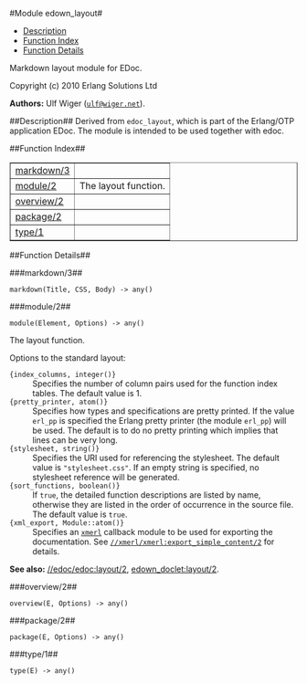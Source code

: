 

#Module edown_layout#
* [Description](#description)
* [Function Index](#index)
* [Function Details](#functions)


Markdown layout module for EDoc.

Copyright (c) 2010 Erlang Solutions Ltd

__Authors:__ Ulf Wiger ([`ulf@wiger.net`](mailto:ulf@wiger.net)).<a name="description"></a>

##Description##
  Derived from `edoc_layout`, which is part of the Erlang/OTP application EDoc.
The module is intended to be used together with edoc.<a name="index"></a>

##Function Index##


<table width="100%" border="1" cellspacing="0" cellpadding="2" summary="function index"><tr><td valign="top"><a href="#markdown-3">markdown/3</a></td><td></td></tr><tr><td valign="top"><a href="#module-2">module/2</a></td><td>The layout function.</td></tr><tr><td valign="top"><a href="#overview-2">overview/2</a></td><td></td></tr><tr><td valign="top"><a href="#package-2">package/2</a></td><td></td></tr><tr><td valign="top"><a href="#type-1">type/1</a></td><td></td></tr></table>


<a name="functions"></a>

##Function Details##

<a name="markdown-3"></a>

###markdown/3##


`markdown(Title, CSS, Body) -> any()`

<a name="module-2"></a>

###module/2##


`module(Element, Options) -> any()`



The layout function.

Options to the standard layout:



<dt><code>{index_columns, integer()}</code>
</dt>




<dd>Specifies the number of column pairs used for the function
index tables. The default value is 1.
</dd>




<dt><code>{pretty_printer, atom()}</code>
</dt>




<dd>Specifies how types and specifications are pretty printed.
If the value <code>erl_pp</code> is specified the Erlang pretty printer
(the module <code>erl_pp</code>) will be used. The default is to do
no pretty printing which implies that lines can be very long.
</dd>




<dt><code>{stylesheet, string()}</code>
</dt>




<dd>Specifies the URI used for referencing the stylesheet. The
default value is <code>"stylesheet.css"</code>. If an empty string is
specified, no stylesheet reference will be generated.
</dd>




<dt><code>{sort_functions, boolean()}</code>
</dt>




<dd>If <code>true</code>, the detailed function descriptions are listed by
name, otherwise they are listed in the order of occurrence in
the source file. The default value is <code>true</code>.
</dd>




<dt><code>{xml_export, Module::atom()}</code>
</dt>




<dd>Specifies an <a href="http://www.erlang.org/doc/man/index.html" target="_top"><code>xmerl</code></a> callback module to be
used for exporting the documentation. See <a href="http://www.erlang.org/doc/man/xmerl.html#export_simple_content-2"><code>//xmerl/xmerl:export_simple_content/2</code></a> for details.
</dd>





__See also:__ [//edoc/edoc:layout/2](http://www.erlang.org/doc/man/edoc.html#layout-2), [edown_doclet:layout/2](edown_doclet.md#layout-2).<a name="overview-2"></a>

###overview/2##


`overview(E, Options) -> any()`

<a name="package-2"></a>

###package/2##


`package(E, Options) -> any()`

<a name="type-1"></a>

###type/1##


`type(E) -> any()`

